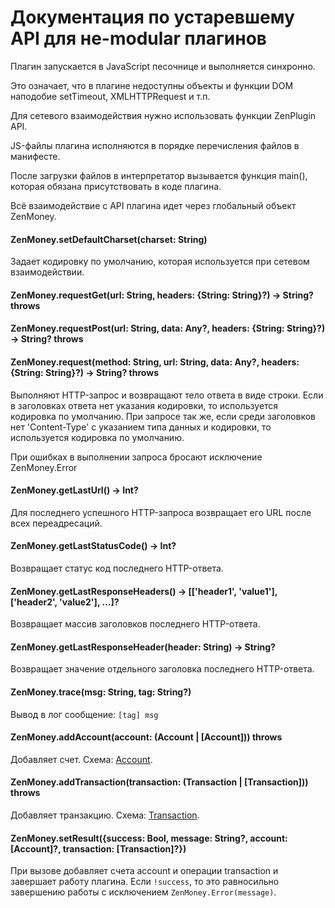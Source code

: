 # Документация по устаревшему API для не-modular плагинов

Плагин запускается в JavaScript песочнице и выполняется синхронно.

Это означает, что в плагине недоступны объекты и функции DOM наподобие
setTimeout, XMLHTTPRequest и т.п.

Для сетевого взаимодействия нужно использовать функции ZenPlugin API.

JS-файлы плагина исполняются в порядке перечисления файлов в манифесте.

После загрузки файлов в интерпретатор вызывается функция main(), которая
обязана присутствовать в коде плагина.

Всё взаимодействие с API плагина идет через глобальный объект ZenMoney.

#### ZenMoney.setDefaultCharset(charset: String)

Задает кодировку по умолчанию, которая используется при сетевом взаимодействии.

#### ZenMoney.requestGet(url: String, headers: {String: String}?) -> String? throws

#### ZenMoney.requestPost(url: String, data: Any?, headers: {String: String}?) -> String? throws

#### ZenMoney.request(method: String, url: String, data: Any?, headers: {String: String}?) -> String? throws

Выполняют HTTP-запрос и возвращают тело ответа в виде строки. Если в заголовках
ответа нет указания кодировки, то используется кодировка по умолчанию. При
запросе так же, если среди заголовков нет 'Content-Type' с указанием типа
данных и кодировки, то используется кодировка по умолчанию.

При ошибках в выполнении запроса бросают исключение ZenMoney.Error

#### ZenMoney.getLastUrl() -> Int?

Для последнего успешного HTTP-запроса возвращает его URL после всех
переадресаций.

#### ZenMoney.getLastStatusCode() -> Int?

Возвращает статус код последнего HTTP-ответа.

#### ZenMoney.getLastResponseHeaders() -> [['header1', 'value1'], ['header2', 'value2'], ...]?

Возвращает массив заголовков последнего HTTP-ответа.

#### ZenMoney.getLastResponseHeader(header: String) -> String?

Возвращает значение отдельного заголовка последнего HTTP-ответа.

#### ZenMoney.trace(msg: String, tag: String?)

Вывод в лог сообщение: `[tag] msg`

#### ZenMoney.addAccount(account: (Account | [Account])) throws

Добавляет счет. Схема: [Account](schema/Account.md).

#### ZenMoney.addTransaction(transaction: (Transaction | [Transaction])) throws

Добавляет транзакцию. Схема: [Transaction](schema/Transaction.md).

#### ZenMoney.setResult({success: Bool, message: String?, account: [Account]?, transaction: [Transaction]?})

При вызове добавляет счета account и операции transaction и завершает работу
плагина. Если `!success`, то это равносильно завершению работы с исключением
`ZenMoney.Error(message)`.

